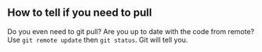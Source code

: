 ## How to tell if you need to pull

Do you even need to git pull? Are you up to date with the code from remote? Use `git remote update` then `git status`. Git will tell you.

<!-- 2017-03-16- -->
